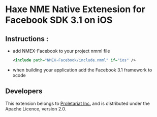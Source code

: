 Haxe NME Native Extenesion for Facebook SDK 3.1 on iOS
==============

Instructions :
--------------
* add NMEX-Facebook to your project nmml file

  ```xml
  <include path="NMEX-Facebook/include.nmml" if="ios" />
  ```

* when building your application add the Facebook 3.1 framework to xcode

Developers
--------------
This extension belongs to [Proletariat Inc.](http://www.proletariat.com) and is distributed under the Apache Licence, version 2.0.
